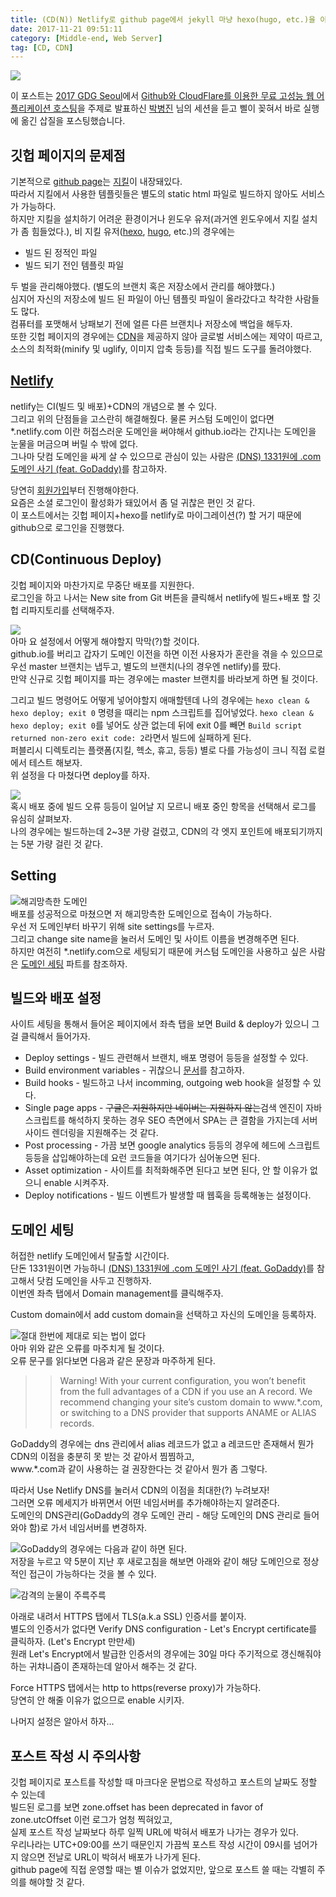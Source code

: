 ```yaml
---
title: (CD(N)) Netlify로 github page에서 jekyll 마냥 hexo(hugo, etc.)을 이용해보자
date: 2017-11-21 09:51:11
category: [Middle-end, Web Server]
tag: [CD, CDN]
---
```

![](netlify/thumb.png)

이 포스트는 [2017 GDG Seoul](https://devfest17-seoul.firebaseapp.com)에서 [Github와 CloudFlare를 이용한 무료 고성능 웹 어플리케이션 호스팅](https://devfest17-seoul.firebaseapp.com/schedule/?sessionId=115)을
주제로 발표하신 [박병진](https://devfest17-seoul.firebaseapp.com/speakers/7) 님의 세션을 듣고 삘이 꽂혀서 바로 실행에 옮긴 삽질을 포스팅했습니다.

## 깃헙 페이지의 문제점
기본적으로 [github page](https://pages.github.com/)는 [지킬](https://jekyllrb.com/)이 내장돼있다.  
따라서 지킬에서 사용한 템플릿들은 별도의 static html 파일로 빌드하지 않아도 서비스가 가능하다.  
하지만 지킬을 설치하기 어려운 환경이거나 윈도우 유저(과거엔 윈도우에서 지킬 설치가 좀 힘들었다.), 비 지킬 유저([hexo](https://hexo.io/), [hugo](https://gohugo.io/), etc.)의 경우에는  
* 빌드 된 정적인 파일  
* 빌드 되기 전인 템플릿 파일  

두 벌을 관리해야했다. (별도의 브랜치 혹은 저장소에서 관리를 해야했다.)  
심지어 자신의 저장소에 빌드 된 파일이 아닌 템플릿 파일이 올라갔다고 착각한 사람들도 많다.  
컴퓨터를 포맷해서 낭패보기 전에 얼른 다른 브랜치나 저장소에 백업을 해두자.  
또한 깃헙 페이지의 경우에는 [CDN](https://ko.wikipedia.org/wiki/%EC%BD%98%ED%85%90%EC%B8%A0_%EC%A0%84%EC%86%A1_%EB%84%A4%ED%8A%B8%EC%9B%8C%ED%81%AC)을 제공하지 않아 글로벌 서비스에는 제약이 따르고,
소스의 최적화(minify 및 uglify, 이미지 압축 등등)를 직접 빌드 도구를 돌려야했다.  

## [Netlify](https://www.netlify.com/)
netlify는 CI(빌드 및 배포)+CDN의 개념으로 볼 수 있다.  
그리고 위의 단점들을 고스란히 해결해줬다.
물론 커스텀 도메인이 없다면 *.netlify.com 이란 허접스러운 도메인을 써야해서 github.io라는 간지나는 도메인을 눈물을 머금으며 버릴 수 밖에 없다.  
그나마 닷컴 도메인을 싸게 살 수 있으므로 관심이 있는 사람은 [(DNS) 1331원에 .com 도메인 사기 (feat. GoDaddy)](/2017/11/21/domain-register-godaddy/)를 참고하자.  

당연히 [회원가입](https://app.netlify.com/signup)부터 진행해야한다.  
요즘은 소셜 로그인이 활성화가 돼있어서 좀 덜 귀찮은 편인 것 같다.  
이 포스트에서는 깃헙 페이지+hexo를 netlify로 마이그레이션(?) 할 거기 때문에 github으로 로그인을 진행했다.  

## CD(Continuous Deploy)
깃헙 페이지와 마찬가지로 무중단 배포를 지원한다.  
로그인을 하고 나서는 New site from Git 버튼을 클릭해서 netlify에 빌드+배포 할 깃헙 리파지토리를 선택해주자.  

![](netlify/00.png)  
아마 요 설정에서 어떻게 해야할지 막막(?)할 것이다.  
github.io를 버리고 갑자기 도메인 이전을 하면 이전 사용자가 혼란을 겪을 수 있으므로 우선 master 브랜치는 냅두고, 별도의 브랜치(나의 경우엔 netlify)를 팠다.  
만약 신규로 깃헙 페이지를 파는 경우에는 master 브랜치를 바라보게 하면 될 것이다.  

그리고 빌드 명령어도 어떻게 넣어야할지 애매할텐데 나의 경우에는 `hexo clean & hexo deploy; exit 0` 명령을 때리는 npm 스크립트를 집어넣었다. 
`hexo clean & hexo deploy; exit 0`를 넣어도 상관 없는데 뒤에 exit 0를 빼면 `Build script returned non-zero exit code: 2`라면서 빌드에 실패하게 된다.    
퍼블리시 디렉토리는 플랫폼(지킬, 헥소, 휴고, 등등) 별로 다를 가능성이 크니 직접 로컬에서 테스트 해보자.  
위 설정을 다 마쳤다면 deploy를 하자.

![](netlify/01.png)  
혹시 배포 중에 빌드 오류 등등이 일어날 지 모르니 배포 중인 항목을 선택해서 로그를 유심히 살펴보자.  
나의 경우에는 빌드하는데 2~3분 가량 걸렸고, CDN의 각 엣지 포인트에 배포되기까지는 5분 가량 걸린 것 같다.  

## Setting
![해괴망측한 도메인](netlify/02.png)  
배포를 성공적으로 마쳤으면 저 해괴망측한 도메인으로 접속이 가능하다.  
우선 저 도메인부터 바꾸기 위해 site settings를 누르자.   
그리고 change site name을 눌러서 도메인 및 사이트 이름을 변경해주면 된다.  
하지만 여전히 *.netlify.com으로 세팅되기 때문에 커스텀 도메인을 사용하고 싶은 사람은 [도메인 세팅](#도메인-세팅) 파트를 참조하자.  

## 빌드와 배포 설정
사이트 세팅을 통해서 들어온 페이지에서 좌측 탭을 보면 Build & deploy가 있으니 그걸 클릭해서 들어가자.  
* Deploy settings - 빌드 관련해서 브랜치, 배포 명령어 등등을 설정할 수 있다.  
* Build environment variables - 귀찮으니 [문서](https://www.netlify.com/docs/continuous-deployment/#build-environment-variables)를 참고하자.  
* Build hooks - 빌드하고 나서 incomming, outgoing web hook을 설정할 수 있다.  
* Single page apps - ~~구글은 지원하지만 네이버는 지원하지 않는~~검색 엔진이 자바스크립트를 해석하지 못하는 경우 SEO 측면에서 SPA는 큰 결함을 가지는데 서버사이드 렌더링을 지원해주는 것 같다.  
* Post processing - 가끔 보면 google analytics 등등의 경우에 헤드에 스크립트 등등을 삽입해야하는데 요런 코드들을 여기다가 심어놓으면 된다.  
* Asset optimization - 사이트를 최적화해주면 된다고 보면 된다, 안 할 이유가 없으니 enable 시켜주자.  
* Deploy notifications - 빌드 이벤트가 발생할 때 웹훅을 등록해놓는 설정이다.  

## 도메인 세팅
허접한 netlify 도메인에서 탈출할 시간이다.  
단돈 1331원이면 가능하니 [(DNS) 1331원에 .com 도메인 사기 (feat. GoDaddy)](/2017/11/21/domain-register-godaddy/)를 참고해서 닷컴 도메인을 사두고 진행하자.  
이번엔 좌측 탭에서 Domain management를 클릭해주자.  

Custom domain에서 add custom domain을 선택하고 자신의 도메인을 등록하자.  

![절대 한번에 제대로 되는 법이 없다](netlify/03.png)  
아마 위와 같은 오류를 마주치게 될 것이다.  
오류 문구를 읽다보면 다음과 같은 문장과 마주하게 된다.  
>> Warning! With your current configuration, you won’t benefit from the full advantages of a CDN if you use an A record.
   We recommend changing your site’s custom domain to www.*.com, or switching to a DNS provider that supports ANAME or ALIAS records.
   
GoDaddy의 경우에는 dns 관리에서 alias 레코드가 없고 a 레코드만 존재해서 뭔가 CDN의 이점을 충분히 못 받는 것 같아서 찜찜하고,  
www.*.com과 같이 사용하는 걸 권장한다는 것 같아서 뭔가 좀 그렇다.  

따라서 Use Netlify DNS를 눌러서 CDN의 이점을 최대한(?) 누려보자!  
그러면 오류 메세지가 바뀌면서 어떤 네임서버를 추가해야하는지 알려준다.  
도메인의 DNS관리(GoDaddy의 경우 도메인 관리 - 해당 도메인의 DNS 관리로 들어와야 함)로 가서 네임서버를 변경하자.  

![GoDaddy의 경우에는 다음과 같이 하면 된다.](netlify/04.png)  
저장을 누르고 약 5분이 지난 후 새로고침을 해보면 아래와 같이 해당 도메인으로 정상적인 접근이 가능하다는 것을 볼 수 있다.  

![감격의 눈물이 주륵주륵](netlify/05.png)

아래로 내려서 HTTPS 탭에서 TLS(a.k.a SSL) 인증서를 붙이자.  
별도의 인증서가 없다면 Verify DNS configuration - Let's Encrypt certificate를 클릭하자. (Let's Encrypt 만만세)  
원래 Let's Encrypt에서 발급한 인증서의 경우에는 30일 마다 주기적으로 갱신해줘야하는 귀챠니즘이 존재하는데 알아서 해주는 것 같다.  

Force HTTPS 탭에서는 http to https(reverse proxy)가 가능하다.  
당연히 안 해줄 이유가 없으므로 enable 시키자.  

나머지 설정은 알아서 하자...

## 포스트 작성 시 주의사항
깃헙 페이지로 포스트를 작성할 때 마크다운 문법으로 작성하고 포스트의 날짜도 정할 수 있는데  
빌드된 로그를 보면 zone.offset has been deprecated in favor of zone.utcOffset 이런 로그가 엄청 찍혀있고,  
실제 포스트 작성 날짜보다 하루 일찍 URL에 박혀서 배포가 나가는 경우가 있다.  
우리나라는 UTC+09:00를 쓰기 때문인지 가끔씩 포스트 작성 시간이 09시를 넘어가지 않으면 전날로 URL이 박혀서 배포가 나가게 된다.  
github page에 직접 운영할 때는 별 이슈가 없었지만, 앞으로 포스트 쓸 때는 각별히 주의를 해야할 것 같다. 
